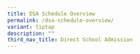 ```yaml
---
title: DSA Schedule Overview
permalink: /dsa-schedule-overview/
variant: tiptap
description: ""
third_nav_title: Direct School Admission
---
```

